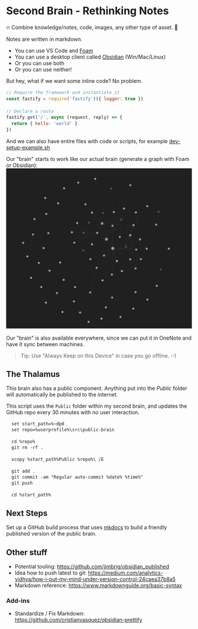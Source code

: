 # Second Brain - Rethinking Notes

🔥 Combine knowledge/notes, code, images, any other type of asset. 💯

Notes are written in markdown.

* You can use VS Code and [Foam](https://marketplace.visualstudio.com/items?itemName=foam.foam-vscode)
* You can use a desktop client called [Obsidian](https://obsidian.md/) (Win/Mac/Linux)
* Or you can use both
* Or you can use neither!

But hey, what if we want some inline code? No problem.

```javascript
// Require the framework and instantiate it
const fastify = require('fastify')({ logger: true })

// Declare a route
fastify.get('/', async (request, reply) => {
  return { hello: 'world' }
})
```

And we can also have entire files with code or scripts, for example [dev-setup-example.sh](dev-setup-example.sh)

Our "brain" starts to work like our actual brain (generate a graph with Foam or Obsidian):
![](Graph-example.jpg)

Our "brain" is also available everywhere, since we can put it in OneNote and have it sync between machines.

> Tip: Use "Always Keep on this Device" in case you go offline. :-)

## The Thalamus

This brain also has a public component. Anything put into the _Public_ folder will automatically be published to the internet.

This script uses the `Public` folder within my second brain, and updates the GitHub repo every 30 minutes with no user interaction.

```batch
  set start_path=%~dp0
  set repo=%userprofile%\src\public-brain

  cd %repo%
  git rm -rf .

  xcopy %start_path%Public %repo%\ /E

  git add .
  git commit -am "Regular auto-commit %date% %time%"
  git push

  cd %start_path%
```

## Next Steps

Set up a GitHub build process that uses [mkdocs](https://www.mkdocs.org/) to build a friendly published version of the public brain.

## Other stuff

* Potential tooling: https://github.com/jimbrig/obsidian_published
* Idea how to push latest to git: https://medium.com/analytics-vidhya/how-i-put-my-mind-under-version-control-24caea37b8a5
* Markdown reference: https://www.markdownguide.org/basic-syntax

### Add-ins

- Standardize / Fix Markdown: https://github.com/cristianvasquez/obsidian-prettify